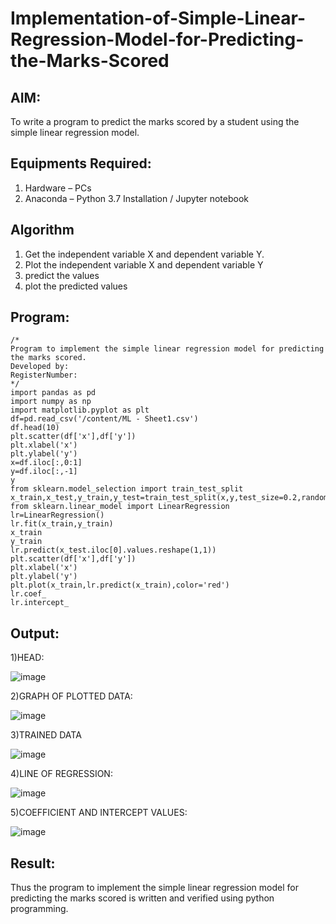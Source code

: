 # Implementation-of-Simple-Linear-Regression-Model-for-Predicting-the-Marks-Scored

## AIM:
To write a program to predict the marks scored by a student using the simple linear regression model.

## Equipments Required:
1. Hardware – PCs
2. Anaconda – Python 3.7 Installation / Jupyter notebook

## Algorithm
1. Get the independent variable X and dependent variable Y.
2. Plot the independent variable X and dependent variable Y
3. predict the values
4. plot the predicted values 

## Program:
```
/*
Program to implement the simple linear regression model for predicting the marks scored.
Developed by: 
RegisterNumber:  
*/
import pandas as pd
import numpy as np
import matplotlib.pyplot as plt
df=pd.read_csv('/content/ML - Sheet1.csv')
df.head(10)
plt.scatter(df['x'],df['y'])
plt.xlabel('x')
plt.ylabel('y')
x=df.iloc[:,0:1]
y=df.iloc[:,-1]
y
from sklearn.model_selection import train_test_split
x_train,x_test,y_train,y_test=train_test_split(x,y,test_size=0.2,random_state=0)
from sklearn.linear_model import LinearRegression
lr=LinearRegression()
lr.fit(x_train,y_train)
x_train
y_train
lr.predict(x_test.iloc[0].values.reshape(1,1))
plt.scatter(df['x'],df['y'])
plt.xlabel('x')
plt.ylabel('y')
plt.plot(x_train,lr.predict(x_train),color='red')
lr.coef_
lr.intercept_

```

## Output:
1)HEAD:

![image](https://github.com/AtchayaSundaramoorthy/Implementation-of-Simple-Linear-Regression-Model-for-Predicting-the-Marks-Scored/assets/119393516/064cafb6-3d51-4565-9b7d-050ce3bc848d)

2)GRAPH OF PLOTTED DATA:

![image](https://github.com/AtchayaSundaramoorthy/Implementation-of-Simple-Linear-Regression-Model-for-Predicting-the-Marks-Scored/assets/119393516/c62c89a9-8085-4636-8e00-3cb841ffc87a)

3)TRAINED DATA

![image](https://github.com/AtchayaSundaramoorthy/Implementation-of-Simple-Linear-Regression-Model-for-Predicting-the-Marks-Scored/assets/119393516/23ccdf12-5959-4b98-94f2-d6459de4cf6e)

4)LINE OF REGRESSION:

![image](https://github.com/AtchayaSundaramoorthy/Implementation-of-Simple-Linear-Regression-Model-for-Predicting-the-Marks-Scored/assets/119393516/c898f6a3-5d12-430b-9995-abd2a78797bd)

5)COEFFICIENT AND INTERCEPT VALUES:

![image](https://github.com/AtchayaSundaramoorthy/Implementation-of-Simple-Linear-Regression-Model-for-Predicting-the-Marks-Scored/assets/119393516/7490163c-3ec2-43fa-a582-3f65ba402412)


## Result:
Thus the program to implement the simple linear regression model for predicting the marks scored is written and verified using python programming.
